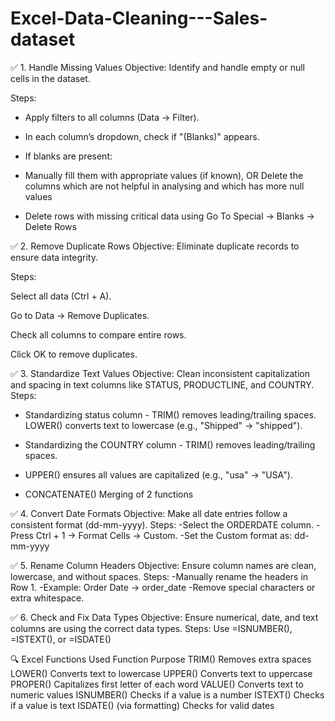 # Excel-Data-Cleaning---Sales-dataset

✅ 1. Handle Missing Values
Objective: Identify and handle empty or null cells in the dataset.

Steps:

- Apply filters to all columns (Data → Filter).

- In each column’s dropdown, check if "(Blanks)" appears.

- If blanks are present:

 - Manually fill them with appropriate values (if known), OR Delete the columns which are not helpful in analysing and which has more null values 

- Delete rows with missing critical data using Go To Special → Blanks → Delete Rows


✅ 2. Remove Duplicate Rows
Objective: Eliminate duplicate records to ensure data integrity.

Steps:

Select all data (Ctrl + A).

Go to Data → Remove Duplicates.

Check all columns to compare entire rows.

Click OK to remove duplicates.


✅ 3. Standardize Text Values
Objective: Clean inconsistent capitalization and spacing in text columns like STATUS, PRODUCTLINE, and COUNTRY.
Steps: 
- Standardizing status column - TRIM() removes leading/trailing spaces.
LOWER() converts text to lowercase (e.g., "Shipped" → "shipped").

- Standardizing the COUNTRY column - TRIM() removes leading/trailing spaces.
- UPPER() ensures all values are capitalized (e.g., "usa" → "USA").
- CONCATENATE() Merging of 2 functions 

✅ 4. Convert Date Formats
Objective: Make all date entries follow a consistent format (dd-mm-yyyy).
Steps:
-Select the ORDERDATE column.
-Press Ctrl + 1 → Format Cells → Custom.
-Set the Custom format as: dd-mm-yyyy

✅ 5. Rename Column Headers
Objective: Ensure column names are clean, lowercase, and without spaces.
Steps:
-Manually rename the headers in Row 1.
-Example: Order Date → order_date
-Remove special characters or extra whitespace.

✅ 6. Check and Fix Data Types
Objective: Ensure numerical, date, and text columns are using the correct data types.
Steps:
Use =ISNUMBER(), =ISTEXT(), or =ISDATE() 


🔍 Excel Functions Used
Function	Purpose
TRIM()	Removes extra spaces
LOWER()	Converts text to lowercase
UPPER()	Converts text to uppercase
PROPER()	Capitalizes first letter of each word
VALUE()	Converts text to numeric values
ISNUMBER()	Checks if a value is a number
ISTEXT()	Checks if a value is text
ISDATE()	(via formatting) Checks for valid dates
